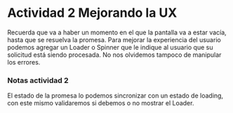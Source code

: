 # Actividad 2 Mejorando la UX


Recuerda que va a haber un momento en el que la pantalla va a estar vacía, hasta que se resuelva la promesa. Para mejorar la experiencia del usuario podemos agregar un Loader o Spinner que le indique al usuario que su solicitud está siendo procesada. No nos olvidemos tampoco de manipular los errores.


### Notas actividad 2
El estado de la promesa lo podemos sincronizar con un estado de loading, con este mismo validaremos si debemos o no mostrar el Loader.

